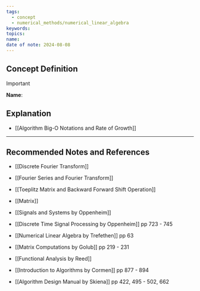 ```yaml
---
tags:
  - concept
  - numerical_methods/numerical_linear_algebra
keywords: 
topics: 
name: 
date of note: 2024-08-08
---
```


## Concept Definition

>[!important]
>**Name**: 



## Explanation


- [[Algorithm Big-O Notations and Rate of Growth]]


-----------
##  Recommended Notes and References


- [[Discrete Fourier Transform]]
- [[Fourier Series and Fourier Transform]]
- [[Toeplitz Matrix and Backward Forward Shift Operation]]
- [[Matrix]]


- [[Signals and Systems by Oppenheim]]
- [[Discrete Time Signal Processing by Oppenheim]] pp 723 - 745

- [[Numerical Linear Algebra by Trefethen]] pp 63
- [[Matrix Computations by Golub]] pp 219 - 231

- [[Functional Analysis by Reed]]
- [[Introduction to Algorithms by Cormen]] pp 877 - 894
- [[Algorithm Design Manual by Skiena]] pp 422, 495 - 502, 662